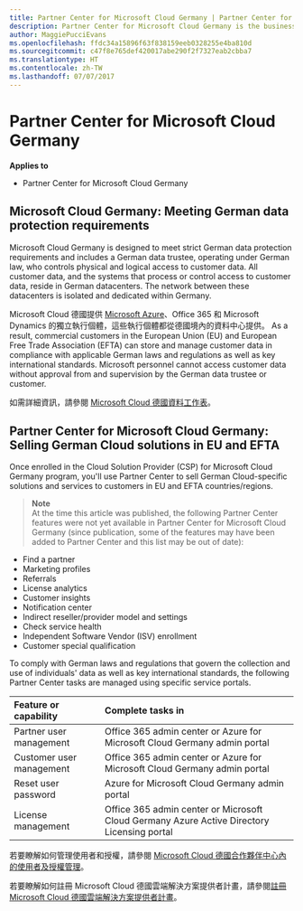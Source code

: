 ```yaml
---
title: Partner Center for Microsoft Cloud Germany | Partner Center for Microsoft Cloud Germany
description: Partner Center for Microsoft Cloud Germany is the business portal for Microsoft partners who want to offer Microsoft cloud solutions to customers in EU and EFTA countries. Microsoft Cloud Germany ensures that your customer data resides in Germany and a designated German data trustee controls access to it. Commercial customers in the European Union (EU) and European Free Trade Association (EFTA) can store and manage customer data in compliance with applicable German laws and regulations as well as key international standards. Microsoft cannot access customer data without approval from and supervision by the German data trustee or customer.
author: MaggiePucciEvans
ms.openlocfilehash: ffdc34a15896f63f838159eeb0328255e4ba810d
ms.sourcegitcommit: c47f8e765def420017abe290f2f7327eab2cbba7
ms.translationtype: HT
ms.contentlocale: zh-TW
ms.lasthandoff: 07/07/2017
---
```

# <a name="partner-center-for-microsoft-cloud-germany"></a>Partner Center for Microsoft Cloud Germany

**Applies to**

-  Partner Center for Microsoft Cloud Germany

## <a name="microsoft-cloud-germany-meeting-german-data-protection-requirements"></a>Microsoft Cloud Germany: Meeting German data protection requirements 

Microsoft Cloud Germany is designed to meet strict German data protection requirements and includes a German data trustee, operating under German law, who controls physical and logical access to customer data. All customer data, and the systems that process or control access to customer data, reside in German datacenters. The network between these datacenters is isolated and dedicated within Germany.

Microsoft Cloud 德國提供 [Microsoft Azure](https://go.microsoft.com/fwlink/?linkid=847992)、Office 365 和 Microsoft Dynamics 的獨立執行個體，這些執行個體都從德國境內的資料中心提供。 As a result, commercial customers in the European Union (EU) and European Free Trade Association (EFTA) can store and manage customer data in compliance with applicable German laws and regulations as well as key international standards. Microsoft personnel cannot access customer data without approval from and supervision by the German data trustee or customer.

如需詳細資訊，請參閱 [Microsoft Cloud 德國資料工作表](http://download.microsoft.com/download/6/1/3/613C9ECB-9167-4EF5-B131-3BAD8D8A126C/Microsoft_Cloud_Germany_Datasheet.pdf)。

## <a name="partner-center-for-microsoft-cloud-germany-selling-german-cloud-solutions-in-eu-and-efta"></a>Partner Center for Microsoft Cloud Germany: Selling German Cloud solutions in EU and EFTA

Once enrolled in the Cloud Solution Provider (CSP) for Microsoft Cloud Germany program, you'll use Partner Center to sell German Cloud-specific solutions and services to customers in EU and EFTA countries/regions. 

>**Note**<br>
At the time this article was published, the following Partner Center features were not yet available in Partner Center for Microsoft Cloud Germany (since publication, some of the features may have been added to Partner Center and this list may be out of date):

- Find a partner
- Marketing profiles
- Referrals
- License analytics
- Customer insights
- Notification center
- Indirect reseller/provider model and settings
- Check service health
- Independent Software Vendor (ISV) enrollment
- Customer special qualification

To comply with German laws and regulations that govern the collection and use of individuals' data as well as key international standards, the following Partner Center tasks are managed using specific service portals. 

Feature or capability | Complete tasks in
:--- | :---
Partner user management | Office 365 admin center or Azure for Microsoft Cloud Germany admin portal
Customer user management | Office 365 admin center or Azure for Microsoft Cloud Germany admin portal
Reset user password | Azure for Microsoft Cloud Germany admin portal
License management | Office 365 admin center or Microsoft Cloud Germany Azure Active Directory Licensing portal

若要瞭解如何管理使用者和授權，請參閱 [Microsoft Cloud 德國合作夥伴中心內的使用者及授權管理](user-management-in-partner-center-for-microsoft-cloud-germany.md)。

若要瞭解如何註冊 Microsoft Cloud 德國雲端解決方案提供者計畫，請參閱[註冊 Microsoft Cloud 德國雲端解決方案提供者計畫](enroll-in-csp-for-microsoft-cloud-germany.md)。
